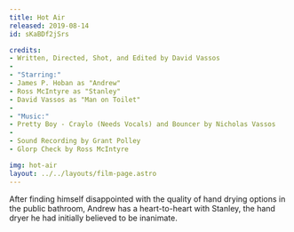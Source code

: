 ```yaml
---
title: Hot Air
released: 2019-08-14
id: sKaBDf2jSrs

credits:
- Written, Directed, Shot, and Edited by David Vassos
-
- "Starring:"
- James P. Hoban as "Andrew"
- Ross McIntyre as "Stanley"
- David Vassos as "Man on Toilet"
-
- "Music:"
- Pretty Boy - Craylo (Needs Vocals) and Bouncer by Nicholas Vassos
-
- Sound Recording by Grant Polley
- Glorp Check by Ross McIntyre

img: hot-air
layout: ../../layouts/film-page.astro
---
```


After finding himself disappointed with the quality of hand drying options in the
public bathroom, Andrew has a heart-to-heart with Stanley, the hand dryer he had
initially believed to be inanimate. 
